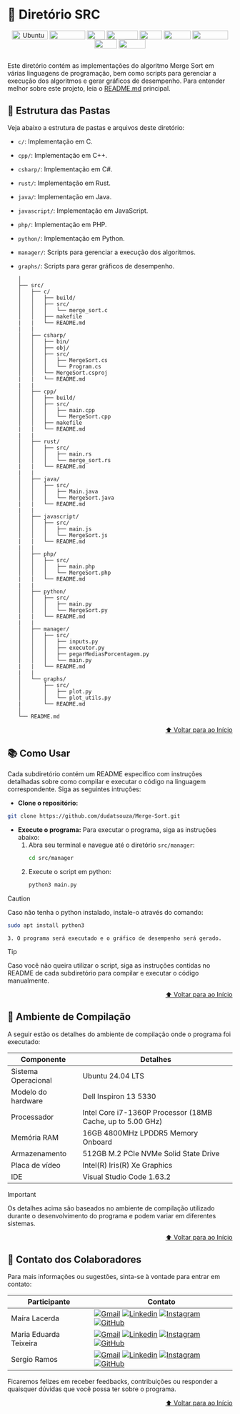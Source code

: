 # 📂 Diretório SRC

<div align="center">
    <img align="center" height="20px" width="80px" alt="Ubuntu" src="https://img.shields.io/badge/Ubuntu-E95420?logo=ubuntu&logoColor=white"/>
    <img align="center" height="20px" width="80px" src="https://img.shields.io/badge/VS%20Code-blue?logo=visual%20studio%20code"/>
    <img align="center" height="20px" width="40px" src="https://img.shields.io/badge/c-%2300599C.svg?logo=c&logoColor=white"/>
   <img align="center" height="20px" width="70px" src="https://img.shields.io/badge/c++-%2300599C.svg?logo=c%2B%2B&logoColor=white"/>
   <img align="center" height="20px" width="50px" src="https://img.shields.io/badge/c%23-%23239120.svg?logo=csharp&logoColor=white">
   <img align="center" height="20px" width="60px" src="https://img.shields.io/badge/Java-%23ED8B00.svg?logo=openjdk&logoColor=white"/>
   <img align="center" height="20px" width="80px" src="https://img.shields.io/badge/JavaScript-F7DF1E?logo=javascript&logoColor=black"/>
   <img align="center" height="20px" width="50px" src="https://img.shields.io/badge/PHP-777BB4?logo=php&logoColor=white"/>
   <img align="center" height="20px" width="60px" src="https://img.shields.io/badge/Python-3670A0?logo=python&logoColor=ffdd54"/>
</div>

##
Este diretório contém as implementações do algoritmo Merge Sort em várias linguagens de programação, bem como scripts para gerenciar a execução dos algoritmos e gerar gráficos de desempenho. Para entender melhor sobre este projeto, leia o [README.md](../README.md) principal.

## 📁 Estrutura das Pastas

Veja abaixo a estrutura de pastas e arquivos deste diretório:
- `c/`: Implementação em C.
- `cpp/`: Implementação em C++.
- `csharp/`: Implementação em C#.
- `rust/`: Implementação em Rust.
- `java/`: Implementação em Java.
- `javascript/`: Implementação em JavaScript.
- `php/`: Implementação em PHP.
- `python/`: Implementação em Python.
- `manager/`: Scripts para gerenciar a execução dos algoritmos.
- `graphs/`: Scripts para gerar gráficos de desempenho.


    ```
    │
    ├── src/
    │   ├── c/
    │   │   ├── build/
    │   │   ├── src/
    │   │   │   └── merge_sort.c
    │   │   ├── makefile
    |   |   └── README.md
    |   |
    │   ├── csharp/
    │   │   ├── bin/
    │   │   ├── obj/
    │   │   ├── src/
    │   │   │   ├── MergeSort.cs
    │   │   │   └── Program.cs
    │   │   └── MergeSort.csproj
    |   |   └── README.md
    |   |
    │   ├── cpp/
    │   │   ├── build/
    │   │   ├── src/
    │   │   │   ├── main.cpp
    │   │   │   └── MergeSort.cpp
    │   │   ├── makefile
    |   |   └── README.md
    |   |
    │   ├── rust/
    │   │   ├── src/
    │   │   │   ├── main.rs
    │   │   │   └── merge_sort.rs
    |   |   └── README.md
    |   |
    │   ├── java/
    │   │   ├── src/
    │   │   │   ├── Main.java
    │   │   │   └── MergeSort.java
    |   |   └── README.md
    |   |
    │   ├── javascript/
    │   │   ├── src/
    │   │   │   ├── main.js
    │   │   │   └── MergeSort.js
    |   |   └── README.md
    |   |
    │   ├── php/
    │   │   ├── src/
    │   │   │   ├── main.php
    │   │   │   └── MergeSort.php
    |   |   └── README.md
    |   |
    │   ├── python/
    │   │   ├── src/
    │   │   │   ├── main.py
    │   │   │   └── MergeSort.py
    |   |   └── README.md
    |   |
    │   ├── manager/
    │   │   ├── src/
    │   │   │   ├── inputs.py
    │   │   │   ├── executor.py
    │   │   │   ├── pegarMediasPorcentagem.py
    │   │   │   └── main.py
    |   |   └── README.md
    |   |
    │   └── graphs/
    │       ├── src/
    │       │   ├── plot.py
    │       │   └── plot_utils.py
    |       └── README.md
    │
    └── README.md
    ```
<p align="right"><a href="#-diretório-src">⬆️ Voltar para ao Início</a></p>

## 📚 Como Usar

Cada subdiretório contém um README específico com instruções detalhadas sobre como compilar e executar o código na linguagem correspondente. Siga as seguintes intruções:
- **Clone o repositório:**
```bash
git clone https://github.com/dudatsouza/Merge-Sort.git
```

- **Execute o programa:**
    Para executar o programa, siga as instruções abaixo:
    1. Abra seu terminal e navegue até o diretório `src/manager`:
        ```bash
        cd src/manager
        ```
    2. Execute o script em python:
        ```bash
        python3 main.py
        ```
> [!CAUTION]
> Caso não tenha o python instalado, instale-o através do comando:
> ```bash
> sudo apt install python3
> ```
    3. O programa será executado e o gráfico de desempenho será gerado.

> [!TIP]
> Caso você não queira utilizar o script, siga as instruções contidas no README de cada subdiretório para compilar e executar o código manualmente.
<p align="right"><a href="#-diretório-src">⬆️ Voltar para ao Início</a></p>


## 🔧 Ambiente de Compilação
A seguir estão os detalhes do ambiente de compilação onde o programa foi executado:

| Componente      | Detalhes                          |
|-----------------|-----------------------------------|
| Sistema Operacional | Ubuntu 24.04 LTS |
| Modelo do hardware| Dell Inspiron 13 5330|
| Processador     | Intel Core i7-1360P Processor (18MB Cache, up to 5.00 GHz)|
| Memória RAM     | 16GB 4800MHz LPDDR5 Memory Onboard|
| Armazenamento   | 512GB M.2 PCIe NVMe Solid State Drive|
| Placa de vídeo  | Intel(R) Iris(R) Xe Graphics |
| IDE             | Visual Studio Code 1.63.2|

> [!IMPORTANT]
> Os detalhes acima são baseados no ambiente de compilação utilizado durante o desenvolvimento do programa e podem variar em diferentes sistemas.
<p align="right"><a href="#-diretório-src">⬆️ Voltar para ao Início</a></p>

## 📧 Contato dos Colaboradores
Para mais informações ou sugestões, sinta-se à vontade para entrar em contato:

| Participante           |  Contato  |                     
| -----------------------| ----------|
|  Maíra Lacerda | [![Gmail][Gmail Badge]][Gmail Colab 1] [![Linkedin][Linkedin Badge]][Linkedin Colab 1] [![Instagram][Instagram Badge]][Instagram Colab 1] [![GitHub][GitHub Badge]][GitHub Colab 1]|
|  Maria Eduarda Teixeira | [![Gmail][Gmail Badge]][Gmail Colab 2] [![Linkedin][Linkedin Badge]][Linkedin Colab 2] [![Instagram][Instagram Badge]][Instagram Colab 2] [![GitHub][GitHub Badge]][GitHub Colab 2]|
|  Sergio Ramos | [![Gmail][Gmail Badge]][Gmail Colab 3] [![Linkedin][Linkedin Badge]][Linkedin Colab 3] [![Instagram][Instagram Badge]][Instagram Colab 3] [![GitHub][GitHub Badge]][GitHub Colab 3]          |  

Ficaremos felizes em receber feedbacks, contribuições ou responder a quaisquer dúvidas que você possa ter sobre o programa.
<p align="right"><a href="#-diretório-src">⬆️ Voltar para ao Início</a></p>


[Gmail Badge]: https://img.shields.io/badge/-Gmail-c14438?style=flat-square&logo=Gmail&logoColor=white
[Linkedin Badge]: https://img.shields.io/badge/-LinkedIn-0e76a8?style=flat-square&logo=Linkedin&logoColor=white
[Instagram Badge]: https://img.shields.io/badge/-Instagram-e4405f?style=flat-square&logo=Instagram&logoColor=white
[GitHub Badge]: https://img.shields.io/badge/-GitHub-181717?style=flat-square&logo=GitHub&logoColor=white

[Gmail Colab 1]: mailto:mairaallacerda@gmail.com
[Gmail Colab 2]: mailto:dudateixeirasouza@gmail.com
[Gmail Colab 3]: mailto:sergiohenriquequedasramos@gmail.com

[Linkedin Colab 1]: https://www.linkedin.com/in/ma%C3%ADra-almeida-lacerda
[Linkedin Colab 2]: https://www.linkedin.com/in/maria-eduarda-teixeira-souza-2a2b3a254/
[Linkedin Colab 3]: https://www.linkedin.com/in/sergio-ramos-21057230a

[Instagram Colab 1]: https://www.instagram.com/mairaallacerda/
[Instagram Colab 2]: https://www.instagram.com/dudat_18/
[Instagram Colab 3]: https://www.instagram.com/eu__sergio/

[GitHub Colab 1]: https://github.com/mairaallacerda
[GitHub Colab 2]: https://github.com/dudatsouza
[GitHub Colab 3]: https://github.com/serginnn